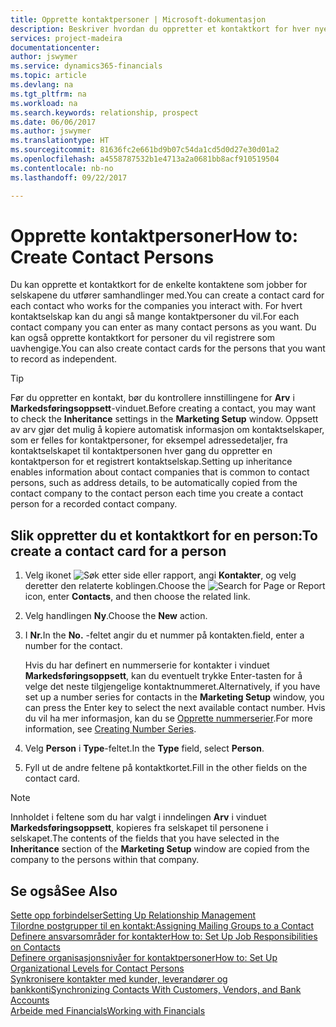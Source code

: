```yaml
---
title: Opprette kontaktpersoner | Microsoft-dokumentasjon
description: Beskriver hvordan du oppretter et kontaktkort for hver nye person eller hvert nye prospekt du samhandler med eller har et forretningsforhold til.
services: project-madeira
documentationcenter: 
author: jswymer
ms.service: dynamics365-financials
ms.topic: article
ms.devlang: na
ms.tgt_pltfrm: na
ms.workload: na
ms.search.keywords: relationship, prospect
ms.date: 06/06/2017
ms.author: jswymer
ms.translationtype: HT
ms.sourcegitcommit: 81636fc2e661bd9b07c54da1cd5d0d27e30d01a2
ms.openlocfilehash: a4558787532b1e4713a2a0681bb8acf910519504
ms.contentlocale: nb-no
ms.lasthandoff: 09/22/2017

---
```

# <a name="how-to-create-contact-persons"></a><span data-ttu-id="6d143-103">Opprette kontaktpersoner</span><span class="sxs-lookup"><span data-stu-id="6d143-103">How to: Create Contact Persons</span></span>
<span data-ttu-id="6d143-104">Du kan opprette et kontaktkort for de enkelte kontaktene som jobber for selskapene du utfører samhandlinger med.</span><span class="sxs-lookup"><span data-stu-id="6d143-104">You can create a contact card for each contact who works for the companies you interact with.</span></span> <span data-ttu-id="6d143-105">For hvert kontaktselskap kan du angi så mange kontaktpersoner du vil.</span><span class="sxs-lookup"><span data-stu-id="6d143-105">For each contact company you can enter as many contact persons as you want.</span></span> <span data-ttu-id="6d143-106">Du kan også opprette kontaktkort for personer du vil registrere som uavhengige.</span><span class="sxs-lookup"><span data-stu-id="6d143-106">You can also create contact cards for the persons that you want to record as independent.</span></span>

> [!TIP]  
>   <span data-ttu-id="6d143-107">Før du oppretter en kontakt, bør du kontrollere innstillingene for **Arv** i **Markedsføringsoppsett**-vinduet.</span><span class="sxs-lookup"><span data-stu-id="6d143-107">Before creating a contact, you may want to check the **Inheritance** settings in the **Marketing Setup** window.</span></span> <span data-ttu-id="6d143-108">Oppsett av arv gjør det mulig å kopiere automatisk informasjon om kontaktselskaper, som er felles for kontaktpersoner, for eksempel adressedetaljer, fra kontaktselskapet til kontaktpersonen hver gang du oppretter en kontaktperson for et registrert kontaktselskap.</span><span class="sxs-lookup"><span data-stu-id="6d143-108">Setting up inheritance enables information about contact companies that is common to contact persons, such as address details, to be automatically copied from the contact company to the contact person each time you create a contact person for a recorded contact company.</span></span>

## <a name="to-create-a-contact-card-for-a-person"></a><span data-ttu-id="6d143-109">Slik oppretter du et kontaktkort for en person:</span><span class="sxs-lookup"><span data-stu-id="6d143-109">To create a contact card for a person</span></span>
1. <span data-ttu-id="6d143-110">Velg ikonet ![Søk etter side eller rapport](media/ui-search/search_small.png "Ikonet Søk etter side eller rapport"), angi **Kontakter**, og velg deretter den relaterte koblingen.</span><span class="sxs-lookup"><span data-stu-id="6d143-110">Choose the ![Search for Page or Report](media/ui-search/search_small.png "Search for Page or Report icon") icon, enter **Contacts**, and then choose the related link.</span></span>
2. <span data-ttu-id="6d143-111">Velg handlingen **Ny**.</span><span class="sxs-lookup"><span data-stu-id="6d143-111">Choose the **New** action.</span></span>
3. <span data-ttu-id="6d143-112">I **Nr.**</span><span class="sxs-lookup"><span data-stu-id="6d143-112">In the **No.**</span></span> <span data-ttu-id="6d143-113">-feltet angir du et nummer på kontakten.</span><span class="sxs-lookup"><span data-stu-id="6d143-113">field, enter a number for the contact.</span></span>

    <span data-ttu-id="6d143-114">Hvis du har definert en nummerserie for kontakter i vinduet **Markedsføringsoppsett**, kan du eventuelt trykke Enter-tasten for å velge det neste tilgjengelige kontaktnummeret.</span><span class="sxs-lookup"><span data-stu-id="6d143-114">Alternatively, if you have set up a number series for contacts in the **Marketing Setup** window, you can press the Enter key to select the next available contact number.</span></span> <span data-ttu-id="6d143-115">Hvis du vil ha mer informasjon, kan du se [Opprette nummerserier](ui-create-number-series.md).</span><span class="sxs-lookup"><span data-stu-id="6d143-115">For more information, see [Creating Number Series](ui-create-number-series.md).</span></span>
4. <span data-ttu-id="6d143-116">Velg **Person** i **Type**-feltet.</span><span class="sxs-lookup"><span data-stu-id="6d143-116">In the **Type** field, select **Person**.</span></span>
5. <span data-ttu-id="6d143-117">Fyll ut de andre feltene på kontaktkortet.</span><span class="sxs-lookup"><span data-stu-id="6d143-117">Fill in the other fields on the contact card.</span></span>

> [!NOTE]  
>   <span data-ttu-id="6d143-118">Innholdet i feltene som du har valgt i inndelingen **Arv** i vinduet **Markedsføringsoppsett**, kopieres fra selskapet til personene i selskapet.</span><span class="sxs-lookup"><span data-stu-id="6d143-118">The contents of the fields that you have selected in the **Inheritance** section of the **Marketing Setup** window are copied from the company to the persons within that company.</span></span>

## <a name="see-also"></a><span data-ttu-id="6d143-119">Se også</span><span class="sxs-lookup"><span data-stu-id="6d143-119">See Also</span></span>
[<span data-ttu-id="6d143-120">Sette opp forbindelser</span><span class="sxs-lookup"><span data-stu-id="6d143-120">Setting Up Relationship Management</span></span>](marketing-setup-marketing.md)  
[<span data-ttu-id="6d143-121">Tilordne postgrupper til en kontakt:</span><span class="sxs-lookup"><span data-stu-id="6d143-121">Assigning Mailing Groups to a Contact</span></span>](marketing-mailing-groups.md#AssignMailGroupContact)  
[<span data-ttu-id="6d143-122">Definere ansvarsområder for kontakter</span><span class="sxs-lookup"><span data-stu-id="6d143-122">How to: Set Up Job Responsibilities on Contacts</span></span>](marketing-job-responsibilities.md)  
[<span data-ttu-id="6d143-123">Definere organisasjonsnivåer for kontaktpersoner</span><span class="sxs-lookup"><span data-stu-id="6d143-123">How to: Set Up Organizational Levels for Contact Persons</span></span>](marketing-organizational-levels.md)  
[<span data-ttu-id="6d143-124">Synkronisere kontakter med kunder, leverandører og bankkonti</span><span class="sxs-lookup"><span data-stu-id="6d143-124">Synchronizing Contacts With Customers, Vendors, and Bank Accounts</span></span>](marketing-synchronize-contacts-customers-vendors-bank-accounts.md)  
[<span data-ttu-id="6d143-125">Arbeide med Financials</span><span class="sxs-lookup"><span data-stu-id="6d143-125">Working with Financials</span></span>](ui-work-product.md)  

